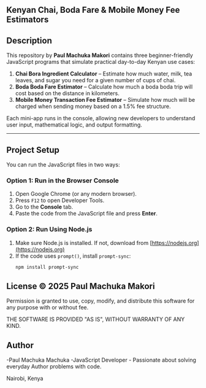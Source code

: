 ##  Kenyan Chai, Boda Fare & Mobile Money Fee Estimators

##  Description

This repository by **Paul Machuka Makori** contains three beginner-friendly JavaScript programs that simulate practical day-to-day Kenyan use cases:

1. **Chai Bora Ingredient Calculator** – Estimate how much water, milk, tea leaves, and sugar you need for a given number of cups of chai.
2. **Boda Boda Fare Estimator** – Calculate how much a boda boda trip will cost based on the distance in kilometers.
3. **Mobile Money Transaction Fee Estimator** – Simulate how much will be charged when sending money based on a 1.5% fee structure.

Each mini-app runs in the console, allowing new developers to understand user input, mathematical logic, and output formatting.

---

##  Project Setup

You can run the JavaScript files in two ways:

### Option 1: Run in the Browser Console

1. Open Google Chrome (or any modern browser).
2. Press `F12` to open Developer Tools.
3. Go to the **Console** tab.
4. Paste the code from the JavaScript file and press **Enter**.

### Option 2: Run Using Node.js

1. Make sure Node.js is installed. If not, download from [https://nodejs.org](https://nodejs.org)
2. If the code uses `prompt()`, install `prompt-sync`:
   ```bash
   npm install prompt-sync

## License © 2025 Paul Machuka Makori


Permission is granted to use, copy, modify, and distribute this software for any purpose with or without fee.

THE SOFTWARE IS PROVIDED "AS IS", WITHOUT WARRANTY OF ANY KIND.

## Author
-Paul Machuka Machuka
-JavaScript Developer - Passionate about solving everyday  Author
  problems with code.

Nairobi, Kenya
